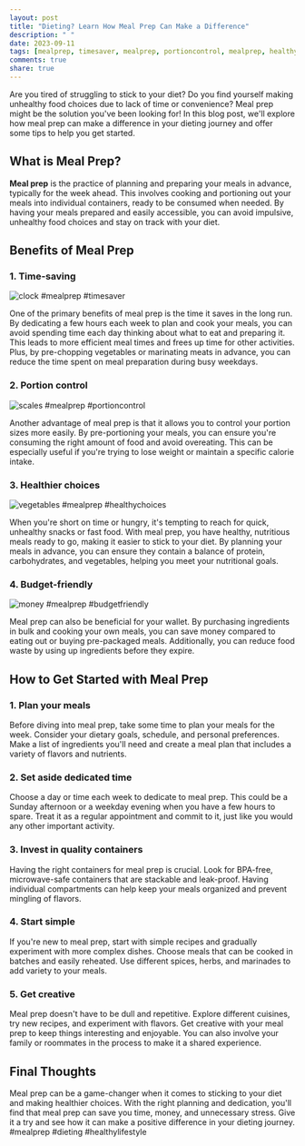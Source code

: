 ```yaml
---
layout: post
title: "Dieting? Learn How Meal Prep Can Make a Difference"
description: " "
date: 2023-09-11
tags: [mealprep, timesaver, mealprep, portioncontrol, mealprep, healthychoices, mealprep, budgetfriendly, mealprep, dieting, healthylifestyle]
comments: true
share: true
---
```


Are you tired of struggling to stick to your diet? Do you find yourself making unhealthy food choices due to lack of time or convenience? Meal prep might be the solution you've been looking for! In this blog post, we'll explore how meal prep can make a difference in your dieting journey and offer some tips to help you get started.

## What is Meal Prep?

**Meal prep** is the practice of planning and preparing your meals in advance, typically for the week ahead. This involves cooking and portioning out your meals into individual containers, ready to be consumed when needed. By having your meals prepared and easily accessible, you can avoid impulsive, unhealthy food choices and stay on track with your diet.

## Benefits of Meal Prep

### 1. Time-saving

![clock](https://www.example.com/image.png) #mealprep #timesaver

One of the primary benefits of meal prep is the time it saves in the long run. By dedicating a few hours each week to plan and cook your meals, you can avoid spending time each day thinking about what to eat and preparing it. This leads to more efficient meal times and frees up time for other activities. Plus, by pre-chopping vegetables or marinating meats in advance, you can reduce the time spent on meal preparation during busy weekdays.

### 2. Portion control

![scales](https://www.example.com/image.png) #mealprep #portioncontrol

Another advantage of meal prep is that it allows you to control your portion sizes more easily. By pre-portioning your meals, you can ensure you're consuming the right amount of food and avoid overeating. This can be especially useful if you're trying to lose weight or maintain a specific calorie intake.

### 3. Healthier choices

![vegetables](https://www.example.com/image.png) #mealprep #healthychoices

When you're short on time or hungry, it's tempting to reach for quick, unhealthy snacks or fast food. With meal prep, you have healthy, nutritious meals ready to go, making it easier to stick to your diet. By planning your meals in advance, you can ensure they contain a balance of protein, carbohydrates, and vegetables, helping you meet your nutritional goals.

### 4. Budget-friendly

![money](https://www.example.com/image.png) #mealprep #budgetfriendly

Meal prep can also be beneficial for your wallet. By purchasing ingredients in bulk and cooking your own meals, you can save money compared to eating out or buying pre-packaged meals. Additionally, you can reduce food waste by using up ingredients before they expire.

## How to Get Started with Meal Prep

### 1. Plan your meals

Before diving into meal prep, take some time to plan your meals for the week. Consider your dietary goals, schedule, and personal preferences. Make a list of ingredients you'll need and create a meal plan that includes a variety of flavors and nutrients.

### 2. Set aside dedicated time

Choose a day or time each week to dedicate to meal prep. This could be a Sunday afternoon or a weekday evening when you have a few hours to spare. Treat it as a regular appointment and commit to it, just like you would any other important activity.

### 3. Invest in quality containers

Having the right containers for meal prep is crucial. Look for BPA-free, microwave-safe containers that are stackable and leak-proof. Having individual compartments can help keep your meals organized and prevent mingling of flavors.

### 4. Start simple

If you're new to meal prep, start with simple recipes and gradually experiment with more complex dishes. Choose meals that can be cooked in batches and easily reheated. Use different spices, herbs, and marinades to add variety to your meals.

### 5. Get creative

Meal prep doesn't have to be dull and repetitive. Explore different cuisines, try new recipes, and experiment with flavors. Get creative with your meal prep to keep things interesting and enjoyable. You can also involve your family or roommates in the process to make it a shared experience.

## Final Thoughts

Meal prep can be a game-changer when it comes to sticking to your diet and making healthier choices. With the right planning and dedication, you'll find that meal prep can save you time, money, and unnecessary stress. Give it a try and see how it can make a positive difference in your dieting journey. #mealprep #dieting #healthylifestyle